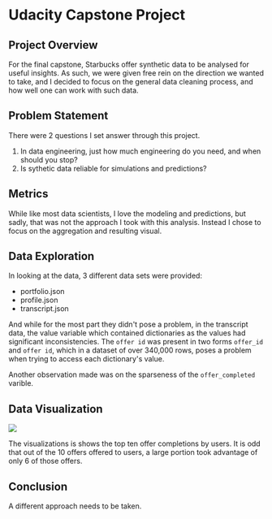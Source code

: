 # Udacity Capstone Project

## Project Overview

For the final capstone, Starbucks offer synthetic data to be analysed for useful insights. As such, we were given free rein on the direction we wanted to take, and I decided to focus on the general data cleaning process, and how well one can work with such data.

## Problem Statement
There were 2 questions I set answer through this project.
1. In data engineering, just how much engineering do you need, and when should you stop?
2. Is sythetic data reliable for simulations and predictions?

## Metrics
While like most data scientists, I love the modeling and predictions, but sadly, that was not the approach I took with this analysis. Instead I chose to focus on the aggregation and resulting visual.

## Data Exploration
In looking at the data, 3 different data sets were provided:

* portfolio.json
* profile.json
* transcript.json 

And while for the most part they didn't pose a problem, in the transcript data, the value variable which contained dictionaries as the values had significant inconsistencies. The `offer id` was present in two forms `offer_id` and `offer id`, which in a dataset of over 340,000 rows, poses a problem when trying to access each dictionary's value.

Another observation made was on the sparseness of the `offer_completed` varible. 

## Data Visualization

![](https://www.github.com/ENHarry/Capstone/images/sum_offers_completed.png)

The visualizations is shows the top ten offer completions by users. It is odd that out of the 10 offers offered to users, a large portion took advantage of only 6 of those offers.

## Conclusion
A different approach needs to be taken.
